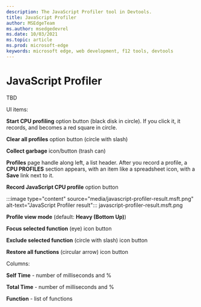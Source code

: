 ```yaml
---
description: The JavaScript Profiler tool in Devtools.
title: JavaScript Profiler
author: MSEdgeTeam
ms.author: msedgedevrel
ms.date: 10/03/2021
ms.topic: article
ms.prod: microsoft-edge
keywords: microsoft edge, web development, f12 tools, devtools
---
```

# JavaScript Profiler

TBD
<!-- 
no hits in repo
not found in other doc set
-->

UI items:

**Start CPU profiling** option button (black disk in circle).  If you click it, it records, and becomes a red square in circle.

**Clear all profiles** option button (circle with slash)

**Collect garbage** icon/button (trash can)

**Profiles** page handle along left, a list header.  After you record a profile, a **CPU PROFILES** section appears, with an item like a spreadsheet icon, with a **Save** link next to it.

**Record JavaScript CPU profile** option button 

:::image type="content" source="media/javascript-profiler-result.msft.png" alt-text="JavaScript Profiler result":::
javascript-profiler-result.msft.png


**Profile view mode** (default: **Heavy (Bottom Up)**)

**Focus selected function** (eye) icon button

**Exclude selected function** (circle with slash) icon button

**Restore all functions** (circular arrow) icon button

Columns: 

**Self Time** - number of milliseconds and %

**Total Time** - number of milliseconds and %

**Function** - list of functions
